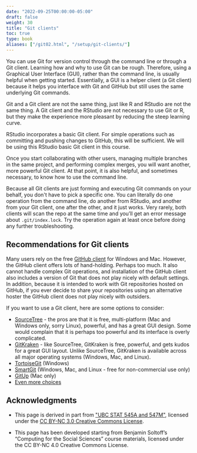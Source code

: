 ```yaml
---
date: "2022-09-25T00:00:00-05:00"
draft: false
weight: 30
title: "Git clients"
toc: true
type: book
aliases: ["/git02.html", "/setup/git-clients/"]
---
```




<!--
{{< figure src="https://imgs.xkcd.com/comics/git.png" caption="[*Git* by xkcd](https://xkcd.com/1597/)" >}}
-->

You can use Git for version control through the command line or through a Git client. Learning how and why to use Git can be rough. Therefore, using a Graphical User Interface (GUI), rather than the command line, is usually helpful when getting started. Essentially, a GUI is a helper client (a Git client) because it helps you interface with Git and GitHub but still uses the same underlying Git commands.

Git and a Git client are not the same thing, just like R and RStudio are not the same thing. A Git client and the RStudio are not necessary to use Git or R, but they make the experience more pleasant by reducing the steep learning curve.

RStudio incorporates a basic Git client. For simple operations such as committing and pushing changes to GitHub, this will be sufficient. We will be using this RStudio basic Git client in this course.

Once you start collaborating with other users, managing multiple branches in the same project, and performing complex merges, you will want another, more powerful Git client. At that point, it is also helpful, and sometimes necessary, to know how to use the command line. 

Because all Git clients are just forming and executing Git commands on your behalf, you don't have to pick a specific one. You can literally do one operation from the command line, do another from RStudio, and another from your Git client, one after the other, and it just works. Very rarely, both clients will scan the repo at the same time and you’ll get an error message about `.git/index.lock`. Try the operation again at least once before doing any further troubleshooting.

## Recommendations for Git clients

Many users rely on the free [GitHub client](https://desktop.github.com/) for Windows and Mac.  However, the GitHub client offers lots of hand-holding. Perhaps too much. It also cannot handle complex Git operations, and installation of the GitHub client also includes a version of Git that does not play nicely with default settings. In addition, because it is intended to work with Git repositories hosted on GitHub, if you ever decide to share your repositories using an alternative hoster the GitHub client does not play nicely with outsiders.

<!--
However in researching recommended Git clients, I have [heard](http://stat545.com/git02_git-clients.html) [negative](https://www.slant.co/topics/2089/~git-clients-for-windows) [reviews](http://softwarerecs.stackexchange.com/questions/1308/what-is-a-good-newbie-friendly-graphical-git-client-for-windows) about this client.
-->

If you want to use a Git client, here are some options to consider:

* [SourceTree](https://www.sourcetreeapp.com/) - the pros are that it is free, multi-platform (Mac and Windows only, sorry Linux), powerful, and has a great GUI design. Some would complain that it is perhaps too powerful and its interface is overly complicated.
* [GitKraken](https://www.gitkraken.com/) - like SourceTree, GitKraken is free, powerful, and gets kudos for a great GUI layout. Unlike SourceTree, GitKraken is available across all major operating systems (Windows, Mac, and Linux).
* [TortoiseGit](https://tortoisegit.org/) (Windows)
* [SmartGit](http://www.syntevo.com/smartgit/) (Windows, Mac, and Linux - free for non-commercial use only)
* [GitUp](http://gitup.co/) (Mac only)
* [Even more choices](https://git-scm.com/downloads/guis)

## Acknowledgments


* This page is derived in part from ["UBC STAT 545A and 547M"](http://stat545.com), licensed under the [CC BY-NC 3.0 Creative Commons License](https://creativecommons.org/licenses/by-nc/3.0/).

* This page has been developed starting from Benjamin Soltoff’s “Computing for the Social Sciences” course materials, licensed under the CC BY-NC 4.0 Creative Commons License.
